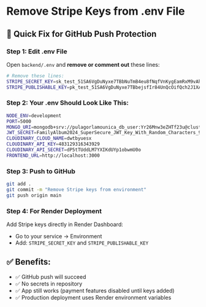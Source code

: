# Remove Stripe Keys from .env File

## 🔧 Quick Fix for GitHub Push Protection

### Step 1: Edit .env File
Open `backend/.env` and **remove or comment out** these lines:

```bash
# Remove these lines:
STRIPE_SECRET_KEY=sk_test_51SA6VgDuNyxe7TBbNuTmB4eu8fNqfVnKygEamRxM9vAhvl9W7d1qRZoY5Q5Ymcb7oVRun4BX2nR32uoBV456VKXy00Iv1dbkvU
STRIPE_PUBLISHABLE_KEY=pk_test_51SA6VgDuNyxe7TBbejsfIr84UnQcOifQch2J1XARXUuaicpjzxxReU6NHTT7Jv1ERMaQktqyNKCz1WxWwKpQISz900wdUeC4hS
```

### Step 2: Your .env Should Look Like This:
```bash
NODE_ENV=development
PORT=5000
MONGO_URI=mongodb+srv://pulagorlamounica_db_user:Yr26Mnw3eZHTf23u@cluster0.7avjyqy.mongodb.net/family_album?retryWrites=true&w=majority&appName=Cluster0
JWT_SECRET=FamilyAlbum2024_SuperSecure_JWT_Key_With_Random_Characters_9x7z3m8k5q2w1e4r6t
CLOUDINARY_CLOUD_NAME=dwtbyuesx
CLOUDINARY_API_KEY=483129316343929
CLOUDINARY_API_SECRET=dP5tTUddLM7YXIKdUYp1obwmU0o
FRONTEND_URL=http://localhost:3000
```

### Step 3: Push to GitHub
```bash
git add .
git commit -m "Remove Stripe keys from environment"
git push origin main
```

### Step 4: For Render Deployment
Add Stripe keys directly in Render Dashboard:
- Go to your service → Environment
- Add: `STRIPE_SECRET_KEY` and `STRIPE_PUBLISHABLE_KEY`

## ✅ Benefits:
- ✅ GitHub push will succeed
- ✅ No secrets in repository
- ✅ App still works (payment features disabled until keys added)
- ✅ Production deployment uses Render environment variables
